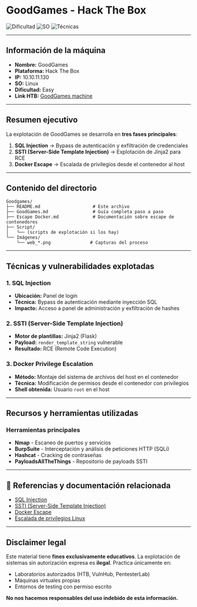 # GoodGames - Hack The Box

![Dificultad](https://img.shields.io/badge/Dificultad-Easy-green)
![SO](https://img.shields.io/badge/SO-Linux-blue)
![Técnicas](https://img.shields.io/badge/Técnicas-SQLi%20%7C%20SSTI-red)

---

## Información de la máquina

- **Nombre:** GoodGames
- **Plataforma:** Hack The Box
- **IP:** 10.10.11.130
- **SO:** Linux
- **Dificultad:** Easy
- **Link HTB:** [GoodGames machine](https://app.hackthebox.com/machines/GoodGames)

---

## Resumen ejecutivo

La explotación de GoodGames se desarrolla en **tres fases principales**:

1. **SQL Injection** → Bypass de autenticación y exfiltración de credenciales
2. **SSTI (Server-Side Template Injection)** → Explotación de Jinja2 para RCE
3. **Docker Escape** → Escalada de privilegios desde el contenedor al host

---

## Contenido del directorio

```
Goodgames/
├── README.md                    # Este archivo
├── GoodGames.md                 # Guía completa paso a paso
├── Escape Docker.md             # Documentación sobre escape de contenedores
├── Script/
│   └── (scripts de explotación si los hay)
└── Imágenes/
    └── web_*.png               # Capturas del proceso
```

---

## Técnicas y vulnerabilidades explotadas

### 1. **SQL Injection**
- **Ubicación:** Panel de login
- **Técnica:** Bypass de autenticación mediante inyección SQL
- **Impacto:** Acceso a panel de administración y exfiltración de hashes

### 2. **SSTI (Server-Side Template Injection)**
- **Motor de plantillas:** Jinja2 (Flask)
- **Payload:** `render_template_string` vulnerable
- **Resultado:** RCE (Remote Code Execution)

### 3. **Docker Privilege Escalation**
- **Método:** Montaje del sistema de archivos del host en el contenedor
- **Técnica:** Modificación de permisos desde el contenedor con privilegios
- **Shell obtenida:** Usuario `root` en el host

---

## Recursos y herramientas utilizadas

### Herramientas principales
- **Nmap** - Escaneo de puertos y servicios
- **BurpSuite** - Interceptación y análisis de peticiones HTTP (SQLi)
- **Hashcat** - Cracking de contraseñas
- **PayloadsAllTheThings** - Repositorio de payloads SSTI

---

## 🔗 Referencias y documentación relacionada

- [SQL Injection](../../../../OWASP%20TOP%2010/SQLi/)
- [SSTI (Server-Side Template Injection)](../../../../OWASP%20TOP%2010/SSTI/)
- [Docker Escape](./Escape%20Docker.md)
- [Escalada de privilegios Linux](../../../../Técnicas/Escalada%20de%20privilegios/)

---

## Disclaimer legal

Este material tiene **fines exclusivamente educativos**. La explotación de sistemas sin autorización expresa es **ilegal**. Practica únicamente en:
- Laboratorios autorizados (HTB, VulnHub, PentesterLab)
- Máquinas virtuales propias
- Entornos de testing con permiso escrito

**No nos hacemos responsables del uso indebido de esta información.**
